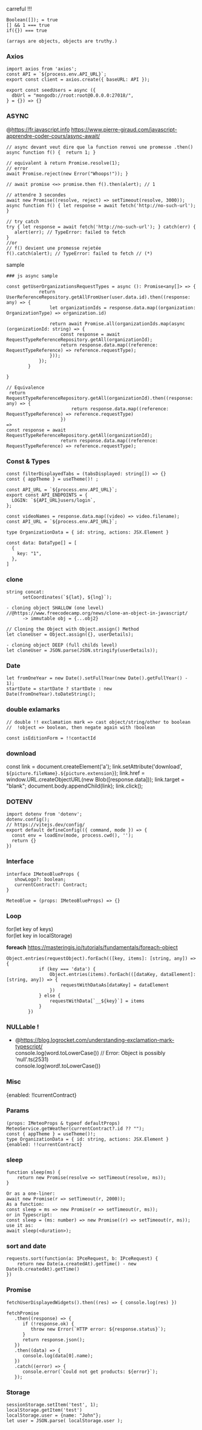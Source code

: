 carreful !!!  

```
Boolean([]); = true
[] && 1 === true
if({}) === true

(arrays are objects, objects are truthy.)
```

### Axios

```
import axios from 'axios';
const API = `${process.env.API_URL}`;
export const client = axios.create({ baseURL: API });

export const seedUsers = async ({  
  dbUrl = "mongodb://root:root@0.0.0.0:27018/",  
} = {}) => {}
```

### ASYNC

@https://fr.javascript.info
https://www.pierre-giraud.com/javascript-apprendre-coder-cours/async-await/
```
// async devant veut dire que la function renvoi une promesse .then()
async function f() {  return 1; }

// equivalent à return Promise.resolve(1);
// error
await Promise.reject(new Error("Whoops!")); }

// await promise <=> promise.then f().then(alert); // 1

// attendre 3 secondes
await new Promise((resolve, reject) => setTimeout(resolve, 3000));
async function f() { let response = await fetch('http://no-such-url'); }

// try catch
try { let response = await fetch('http://no-such-url'); } catch(err) { 
   alert(err); // TypeError: failed to fetch
}
//or
// f() devient une promesse rejetée
f().catch(alert); // TypeError: failed to fetch // (*)
```

sample
```
### js async sample

const getUserOrganizationsRequestTypes = async (): Promise<any[]> => {
            return UserReferenceRepository.getAllFromUser(user.data.id).then((response: any) => {
                let organizationIds = response.data.map((organization: OrganizationType) => organization.id)
                
                return await Promise.all(organizationIds.map(async (organizationId: string) => {
                    const response = await RequestTypeReferenceRepository.getAll(organizationId);
                    return response.data.map((reference: RequestTypeReference) => reference.requestType);
                }));
            });
        }

}

// Equivalence
 return RequestTypeReferenceRepository.getAll(organizationId).then((response: any) => {
                        return response.data.map((reference: RequestTypeReference) => reference.requestType)
                    })
=>
const response = await RequestTypeReferenceRepository.getAll(organizationId);
                    return response.data.map((reference: RequestTypeReference) => reference.requestType);

```
  
### Const & Types

```
const filterDisplayedTabs = (tabsDisplayed: string[]) => {}
const { appTheme } = useTheme()! ;

const API_URL = `${process.env.API_URL}`;  
export const API_ENDPOINTS = {  
  LOGIN: `${API_URL}users/login`,  
};

const videoNames = response.data.map((video) => video.filename);
const API_URL = `${process.env.API_URL}`;

type OrganizationData = { id: string, actions: JSX.Element }   

const data: DataType[] = [
  {
    key: "1",
  },
]
```

### clone

```
string concat:
      setCoordinates(`${lat}, ${lng}`);
      
- cloning object SHALLOW (one level)
//@https://www.freecodecamp.org/news/clone-an-object-in-javascript/
      -> immutable obj = {...obj2}
      
// Cloning the Object with Object.assign() Method
let cloneUser = Object.assign({}, userDetails);

- cloning object DEEP (full childs level)
let cloneUser = JSON.parse(JSON.stringify(userDetails));
```

### Date

```
let fromOneYear = new Date().setFullYear(new Date().getFullYear() - 1);  
startDate = startDate ? startDate : new Date(fromOneYear).toDateString();
```

### double exlamarks

```
// double !! exclamation mark => cast object/string/other to boolean
//  !object => boolean, then negate again with !boolean

const isEditionForm = !!contactId 
```

### download

const link = document.createElement('a');
link.setAttribute('download', `${picture.fileName}.${picture.extension}`);
link.href = window.URL.createObjectURL(new Blob([response.data]));
link.target = "blank";
document.body.appendChild(link);
link.click();

### DOTENV

```
import dotenv from 'dotenv';
dotenv.config();
// https://vitejs.dev/config/
export default defineConfig(({ command, mode }) => {
  const env = loadEnv(mode, process.cwd(), '');
  return {}
})
```

### Interface

```
interface IMeteoBlueProps {
   showLogo?: boolean;
   currentContract?: Contract;
}

MeteoBlue = (props: IMeteoBlueProps) => {}
```

### Loop

for(let key of keys)  
for(let key in localStorage)

**foreach**
https://masteringjs.io/tutorials/fundamentals/foreach-object
```
Object.entries(requestObject).forEach(([key, items]: [string, any]) => {
            if (key === 'data') {
                Object.entries(items).forEach(([dataKey, dataElement]: [string, any]) => {
                    requestWithDataAs[dataKey] = dataElement
                })
            } else {
                requestWithData[`__${key}`] = items
            }
        })
```

### NULLable !

- @https://blog.logrocket.com/understanding-exclamation-mark-typescript/  
console.log(word.toLowerCase()) // Error: Object is possibly 'null'.ts(2531)  
console.log(word!.toLowerCase())  

### Misc

{enabled: !!currentContract}

### Params

```
(props: IMeteoProps & typeof defaultProps)  
MeteoService.getWeather(currentContract?.id ?? "");
const { appTheme } = useTheme()!;
type OrganizationData = { id: string, actions: JSX.Element }
{enabled: !!currentContract}
```
### sleep

```
function sleep(ms) {
    return new Promise(resolve => setTimeout(resolve, ms));
}

Or as a one-liner:
await new Promise(r => setTimeout(r, 2000));
As a function:
const sleep = ms => new Promise(r => setTimeout(r, ms));
or in Typescript:
const sleep = (ms: number) => new Promise((r) => setTimeout(r, ms));
use it as:
await sleep(<duration>);
```

### sort and date

```
requests.sort(function(a: IPceRequest, b: IPceRequest) {
    return new Date(a.createdAt).getTime() - new Date(b.createdAt).getTime()
})
```

### Promise

```
fetchUserDisplayedWidgets().then((res) => { console.log(res) })

fetchPromise
   .then((response) => {
      if (!response.ok) {
         throw new Error(`HTTP error: ${response.status}`);
      }
      return response.json();
   })
   .then((data) => {
      console.log(data[0].name);
   })
   .catch((error) => {
      console.error(`Could not get products: ${error}`);
   });
```

### Storage

```
sessionStorage.setItem('test', 1);  
localStorage.getItem('test')  
localStorage.user = {name: "John"};  
let user = JSON.parse( localStorage.user );  
```

